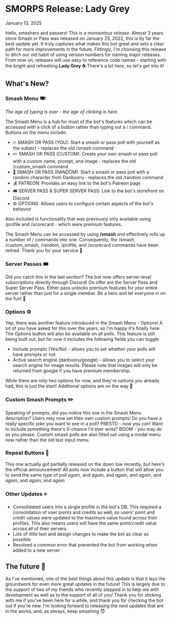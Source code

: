# SMORPS Release: Lady Grey
January 13, 2025

Hello, smashers and passers! _This is a momentous release._ Almost 3 years since Smash or Pass was released on January 25, 2022, this is by far the best update yet. 
It truly captures what makes this bot great and sets a clear path for more improvements in the future. Fittingly, I'm choosing this release to ditch our old habit of using version numbers for naming major releases.
From now on, releases will use easy to reference code names - starting with the bright and refreshing **Lady Grey ☕** There's a lot here, so let's get into it!

## What's New?
### Smash Menu 🍽️
_The age of typing is over - the age of clicking is here._ 

The Smash Menu is a hub for most of the bot's features which can be accessed with a click of a button rather than typing out a / command. Buttons on the menu include:

* 🔥 SMASH OR PASS (YOU): Start a smash or pass poll with yourself as the subject - replaces the old /smash command
* ✏️ SMASH OR PASS (CUSTOM): Create your own smash or pass poll with a custom name, prompt, and image - replaces the old /custom_smash command
* 🎲 SMASH OR PASS (RANDOM): Start a smash or pass poll with a random character from Danbooru - replaces the old /random command
* 💰 PATREON: Provides an easy link to the bot's Patreon page
* 🎟️ SERVER PASS & SUPER SERVER PASS: Link to the bot's storefront on Discord
* ⚙️ OPTIONS: Allows users to configure certain aspects of the bot's behavior

Also included is functionality that was previously only available using /profile and /scorecard - which were premium features.

The Smash Menu can be accessed by using **/smash** and effectively rolls up a number of / commands into one. Consequently, the /smash, /custom_smash, /random, /profile, and /scorecard commands have been retired.
Thank you for your service 🫡

### Server Passes 🎟️
Did you catch this in the last section? The bot now offers server-level subscriptions directly through Discord! On offer are the Server Pass and Super Server Pass. Either pass unlocks premium features for your
entire server rather than just for a single member. Be a hero and let everyone in on the fun! 🎉

### Options ⚙️
Yep, there was another feature introduced in the Smash Menu - Options! A lot of you have asked for this over the years, so I'm happy it's finally here. The Options button will also be available on all polls. 
This feature is still being built out, but for now it includes
the following fields you can toggle:
* Include prompts (Yes/No) - allows you to set whether your polls will have prompts or not
* Active search engine (danbooru/google) - allows you to select your search engine for image results. Please note that images will only be returned from google if you have premium membership.

While there are only two options for now, and they're options you already had, this is just the start! Additional options are on the way 🚚

### Custom Smash Prompts ✏️
Speaking of prompts, did you notice this one in the Smash Menu description? Users may now set their own custom prompts! Do you have a really specific joke you want to see in a poll? PRESTO - now you can! Want to 
include something there's 0-chance I'd ever write? BOOM - you may do as you please. Custom smash polls are also filled out using a modal menu now rather than the old text input menu.

### Repeat Buttons 🔁
This one actually got partially released on the down low recently, but here's the official announcement! All polls now include a button that will allow you to send the same type of poll _again_, and _again_, 
and _again_, and _again_, and _again_, and _again_, and _again_

### Other Updates ⭐
* Consolidated users into a single profile in the bot's DB. This required a consolidation of user points and credits as well, so users' point and credit values were updated to the maximum value found across their
  profiles. This also means users will have the same point/credit value across all of their servers.
* Lots of little text and design changes to make the bot as clear as possible
* Resolved a common error that prevented the bot from working when added to a new server

## The future 🚀
As I've mentioned, one of the best things about this update is that it lays the groundwork for even more great updates in the future! This is largely due to the support of two of my friends who recently stepped in
to help me with development as well as to the support of all of you! Thank you for sticking with me if you've been here for a while, and thank you for checking the bot out if you're new. I'm looking forward to
releasing the next updates that are in the works, and, as always, keep smashing 😈
